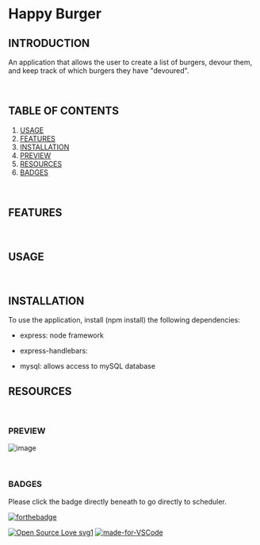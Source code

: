 # Happy Burger

## INTRODUCTION

An application that allows the user to create a list of burgers, devour them, and keep track of which burgers they have "devoured".

<br>

## TABLE OF CONTENTS

1. [USAGE](#usage)
2. [FEATURES](#features)
3. [INSTALLATION](#installation)
4. [PREVIEW](#preview)
5. [RESOURCES](#resources)
6. [BADGES](#badges)

<br>

## FEATURES

<br>

## USAGE

<br>

## INSTALLATION

To use the application, install (npm install) the following dependencies:

* express: node framework

* express-handlebars: 

* mysql: allows access to mySQL database


## RESOURCES

<br>

### PREVIEW

![image]()

<br>

### BADGES

Please click the badge directly beneath to go directly to scheduler.

[![forthebadge](https://forthebadge.com/images/badges/check-it-out.svg)](https://secure-sands-03885.herokuapp.com/)

[![Open Source Love svg1](https://badges.frapsoft.com/os/v1/open-source.svg?v=103)](https://github.com/ellerbrock/open-source-badges/)
[![made-for-VSCode](https://img.shields.io/badge/Made%20for-VSCode-1f425f.svg)](https://code.visualstudio.com/)

